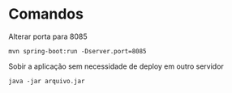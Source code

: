 # Comandos

Alterar porta para 8085

```
mvn spring-boot:run -Dserver.port=8085
```

Sobir a aplicação sem necessidade de deploy em outro servidor
```
java -jar arquivo.jar
```